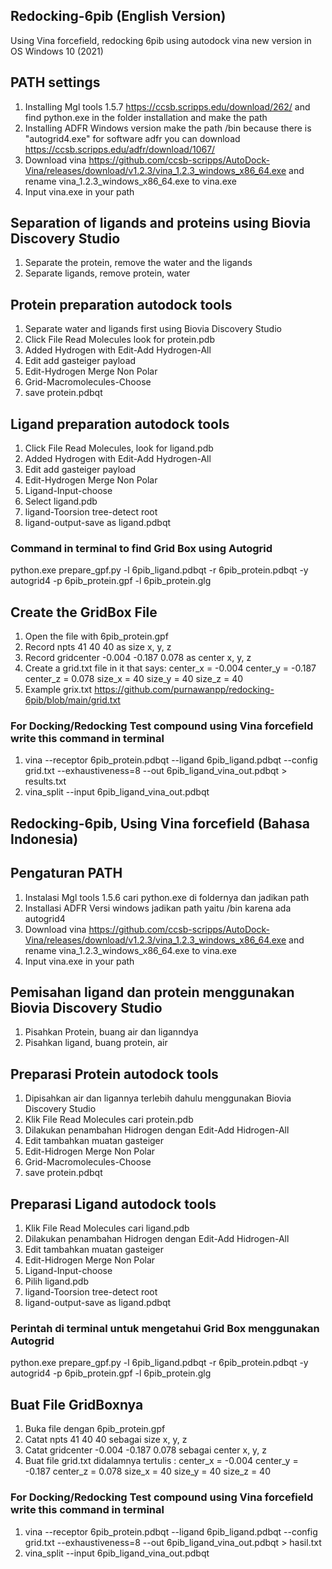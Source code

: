 ## Redocking-6pib (English Version) 
Using Vina forcefield, redocking 6pib using autodock vina new version in OS Windows 10 (2021)

## PATH settings
1. Installing Mgl tools 1.5.7 https://ccsb.scripps.edu/download/262/ and find python.exe in the folder installation and make the path
2. Installing ADFR Windows version make the path /bin because there is "autogrid4.exe" for software adfr you can download https://ccsb.scripps.edu/adfr/download/1067/
3. Download vina https://github.com/ccsb-scripps/AutoDock-Vina/releases/download/v1.2.3/vina_1.2.3_windows_x86_64.exe and rename vina_1.2.3_windows_x86_64.exe to vina.exe
4. Input vina.exe in your path 

## Separation of ligands and proteins using Biovia Discovery Studio
1. Separate the protein, remove the water and the ligands
2. Separate ligands, remove protein, water


## Protein preparation autodock tools
1. Separate water and ligands first using Biovia Discovery Studio
2. Click File Read Molecules look for protein.pdb
3. Added Hydrogen with Edit-Add Hydrogen-All
4. Edit add gasteiger payload
5. Edit-Hydrogen Merge Non Polar
6. Grid-Macromolecules-Choose
7. save protein.pdbqt

## Ligand preparation autodock tools
1. Click File Read Molecules, look for ligand.pdb
2. Added Hydrogen with Edit-Add Hydrogen-All
3. Edit add gasteiger payload
4. Edit-Hydrogen Merge Non Polar
5. Ligand-Input-choose
6. Select ligand.pdb
7. ligand-Toorsion tree-detect root
8. ligand-output-save as ligand.pdbqt

### Command in terminal to find Grid Box using Autogrid
python.exe prepare_gpf.py -l 6pib_ligand.pdbqt -r 6pib_protein.pdbqt -y
autogrid4 -p 6pib_protein.gpf -l 6pib_protein.glg

## Create the GridBox File
1. Open the file with 6pib_protein.gpf
2. Record npts 41 40 40 as size x, y, z
3. Record gridcenter -0.004 -0.187 0.078 as center x, y, z
4. Create a grid.txt file in it that says:
center_x = -0.004
center_y = -0.187
center_z = 0.078
size_x = 40
size_y = 40
size_z = 40
5.  Example grix.txt https://github.com/purnawanpp/redocking-6pib/blob/main/grid.txt

### For Docking/Redocking Test compound using Vina forcefield write this command in terminal
1. vina --receptor 6pib_protein.pdbqt --ligand 6pib_ligand.pdbqt --config grid.txt --exhaustiveness=8 --out 6pib_ligand_vina_out.pdbqt > results.txt
2. vina_split --input 6pib_ligand_vina_out.pdbqt

## Redocking-6pib, Using Vina forcefield (Bahasa Indonesia) 

## Pengaturan PATH
1. Instalasi Mgl tools 1.5.6 cari python.exe di foldernya dan jadikan path
2. Installasi ADFR Versi windows jadikan path yaitu /bin karena ada autogrid4
3. Download vina https://github.com/ccsb-scripps/AutoDock-Vina/releases/download/v1.2.3/vina_1.2.3_windows_x86_64.exe and rename vina_1.2.3_windows_x86_64.exe to vina.exe
4. Input vina.exe in your path 

## Pemisahan ligand dan protein menggunakan Biovia Discovery Studio
1. Pisahkan Protein, buang air dan liganndya
2. Pisahkan ligand, buang protein, air 

## Preparasi Protein autodock tools
1. Dipisahkan air dan ligannya terlebih dahulu menggunakan Biovia Discovery Studio
2. Klik File Read Molecules cari protein.pdb
3. Dilakukan penambahan Hidrogen dengan Edit-Add Hidrogen-All
4. Edit tambahkan muatan gasteiger
5. Edit-Hidrogen Merge Non Polar
6. Grid-Macromolecules-Choose
7. save protein.pdbqt

## Preparasi Ligand autodock tools
1. Klik File Read Molecules cari ligand.pdb
2. Dilakukan penambahan Hidrogen dengan Edit-Add Hidrogen-All
3. Edit tambahkan muatan gasteiger
4. Edit-Hidrogen Merge Non Polar
5. Ligand-Input-choose
6. Pilih ligand.pdb
7. ligand-Toorsion tree-detect root
8. ligand-output-save as ligand.pdbqt

### Perintah di terminal untuk mengetahui Grid Box menggunakan Autogrid
python.exe prepare_gpf.py -l 6pib_ligand.pdbqt -r 6pib_protein.pdbqt -y
autogrid4 -p 6pib_protein.gpf -l 6pib_protein.glg

## Buat File GridBoxnya
1. Buka file dengan 6pib_protein.gpf
2. Catat npts 41 40 40 sebagai size x, y, z
3. Catat gridcenter -0.004 -0.187 0.078 sebagai center x, y, z
4. Buat file grid.txt didalamnya tertulis :
center_x = -0.004
center_y = -0.187
center_z = 0.078
size_x = 40
size_y = 40
size_z = 40

### For Docking/Redocking Test compound using Vina forcefield write this command in terminal
1. vina --receptor 6pib_protein.pdbqt --ligand 6pib_ligand.pdbqt --config grid.txt --exhaustiveness=8 --out 6pib_ligand_vina_out.pdbqt > hasil.txt
2. vina_split --input 6pib_ligand_vina_out.pdbqt
